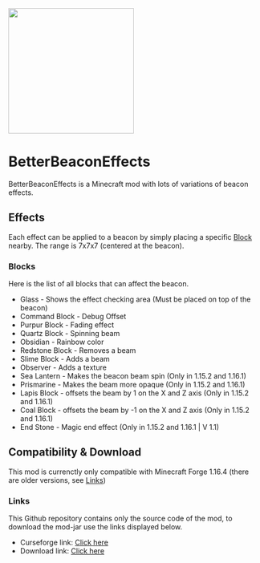 <img src=https://i.imgur.com/6gseRqy.png width=250>

# BetterBeaconEffects
BetterBeaconEffects is a Minecraft mod with lots of variations of beacon effects.

## Effects
Each effect can be applied to a beacon by simply placing a specific [Block](Blocks) nearby. The range is 7x7x7 (centered at the beacon).

### Blocks
Here is the list of all blocks that can affect the beacon.
 - Glass - Shows the effect checking area (Must be placed on top of the beacon)
 - Command Block - Debug Offset
 - Purpur Block - Fading effect
 - Quartz Block - Spinning beam
 - Obsidian - Rainbow color
 - Redstone Block - Removes a beam
 - Slime Block - Adds a beam
 - Observer - Adds a texture
 - Sea Lantern - Makes the beacon beam spin (Only in 1.15.2 and 1.16.1)
 - Prismarine - Makes the beam more opaque (Only in 1.15.2 and 1.16.1)
 - Lapis Block - offsets the beam by 1 on the X and Z axis (Only in 1.15.2 and 1.16.1)
 - Coal Block - offsets the beam by -1 on the X and Z axis (Only in 1.15.2 and 1.16.1)
 - End Stone - Magic end effect (Only in 1.15.2 and 1.16.1 | V 1.1) 



## Compatibility & Download
This mod is currenctly only compatible with Minecraft Forge 1.16.4 (there are older versions, see [Links](Links))

### Links
This Github repository contains only the source code of the mod, to download the mod-jar use the links displayed below.
* Curseforge link: [Click here](https://www.curseforge.com/minecraft/mc-mods/better-beacon-effect)
* Download link: [Click here](https://www.curseforge.com/minecraft/mc-mods/better-beacon-effect/download)
